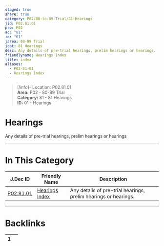```yaml
---  
staged: true  
share: true  
category: P02/80-to-89-Trial/81-Hearings  
jid: P02.81.01  
pro: P02  
ac: "81"  
id: "01"  
jarea: 80-89 Trial  
jcat: 81 Hearings  
desc: Any details of pre-trial hearings, prelim hearings or hearings.  
friendlyname: Hearings Index  
title: index  
aliases:  
  - P02-81-01  
  - Hearings Index  
---  
```

>[!info]- Location: P02.81.01  
>**Area:** P02 - 80-89 Trial  
>**Category:** 81 - 81 Hearings  
>**ID:** 01 - Hearings  
  
# Hearings  
  
Any details of pre-trial hearings, prelim hearings or hearings  
   
  
  
---  
# In This Category  
  
| J.Dec ID                                                                          | Friendly Name                                                                          | Description                                                     |  
| --------------------------------------------------------------------------------- | -------------------------------------------------------------------------------------- | --------------------------------------------------------------- |  
| [P02.81.01](index.md#) | [Hearings Index](index.md#) | Any details of pre-trial hearings, prelim hearings or hearings. |  
  
  
---  
# Backlinks  
<div><table class="dataview table-view-table"><thead class="table-view-thead"><tr class="table-view-tr-header"><th class="table-view-th"><span></span><span class="dataview small-text">1</span></th><th class="table-view-th"><span></span></th></tr></thead><tbody class="table-view-tbody"></tbody></table></div>